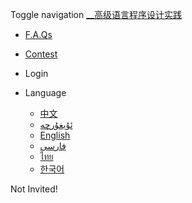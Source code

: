 Toggle navigation [__高级语言程序设计实践](./)

  * [ F.A.Qs](faqs.php)
  * [ Contest](contest.php)

  * Login

  * Language
    * [中文](setlang.php?lang=cn)
    * [ئۇيغۇرچە](setlang.php?lang=ug)
    * [English](setlang.php?lang=en)
    * [فارسی](setlang.php?lang=fa)
    * [ไทย](setlang.php?lang=th)
    * [한국어](setlang.php?lang=ko)

Not Invited!

